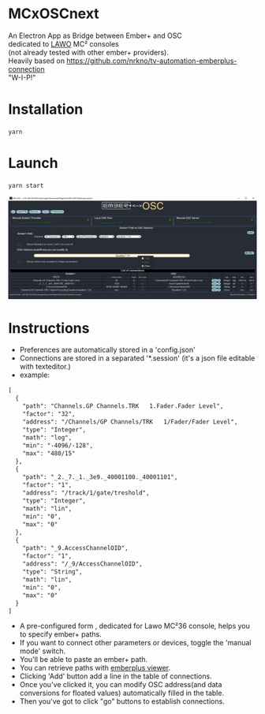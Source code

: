 # MCxOSCnext

An Electron App as Bridge between Ember+ and OSC \
dedicated to [LAWO](https://lawo.com/) MC² consoles \
(not already tested with other ember+ providers). \
Heavily based on <https://github.com/nrkno/tv-automation-emberplus-connection> \
"W-I-P!"

# Installation

`yarn`

# Launch

`yarn start`

![Screenshot](/src/assets/screenshot2.0.0.png)

# Instructions

- Preferences are automatically stored  in a 'config.json'
- Connections are stored in a separated '*.session' (it's a json file editable with texteditor.)
- example:

```
[
  {
    "path": "Channels.GP Channels.TRK   1.Fader.Fader Level",
    "factor": "32",
    "address": "/Channels/GP Channels/TRK   1/Fader/Fader Level",
    "type": "Integer",
    "math": "log",
    "min": "-4096/-128",
    "max": "480/15"
  },
  {
    "path": "_2._7._1._3e9._40001100._40001101",
    "factor": "1",
    "address": "/track/1/gate/treshold",
    "type": "Integer",
    "math": "lin",
    "min": "0",
    "max": "0"
  },
  {
    "path": "_9.AccessChannelOID",
    "factor": "1",
    "address": "/_9/AccessChannelOID",
    "type": "String",
    "math": "lin",
    "min": "0",
    "max": "0"
  }
]
````

- A pre-configured form , dedicated for Lawo MC²36 console, helps you to specify ember+ paths.
- If you want to connect other parameters or devices, toggle the 'manual mode' switch.
- You'll be able to paste  an ember+ path.
- You can retrieve paths with [emberplus viewer](https://github.com/Lawo/ember-plus/releases).
- Clicking 'Add' button add a line in the table of connections.
- Once you've clicked it, you can modify OSC address(and data conversions for floated values) automatically filled in the table.
- Then you've got to click "go" buttons to establish connections.

